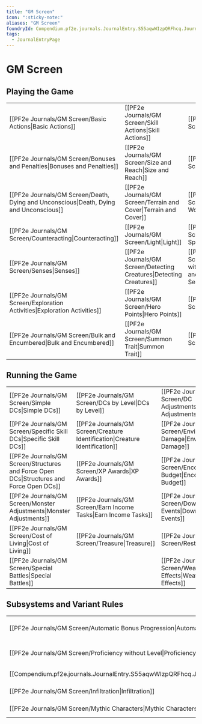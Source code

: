 ```yaml
---
title: "GM Screen"
icon: ":sticky-note:"
aliases: "GM Screen"
foundryId: Compendium.pf2e.journals.JournalEntry.S55aqwWIzpQRFhcq.JournalEntryPage.5BusDmtal9AuGPL9
tags:
  - JournalEntryPage
---
```


# GM Screen
## **Playing the Game**

  

|     |     |     |
| --- | --- | --- |
| [[PF2e Journals/GM Screen/Basic Actions\|Basic Actions]] | [[PF2e Journals/GM Screen/Skill Actions\|Skill Actions]] | [[PF2e Journals/GM Screen/Conditions\|Conditions]] |
| [[PF2e Journals/GM Screen/Bonuses and Penalties\|Bonuses and Penalties]] | [[PF2e Journals/GM Screen/Size and Reach\|Size and Reach]] | [[PF2e Journals/GM Screen/Falling\|Falling]] |
| [[PF2e Journals/GM Screen/Death, Dying and Unconscious\|Death, Dying and Unconscious]] | [[PF2e Journals/GM Screen/Terrain and Cover\|Terrain and Cover]] | [[PF2e Journals/GM Screen/Treat Wounds\|Treat Wounds]] |
| [[PF2e Journals/GM Screen/Counteracting\|Counteracting]] | [[PF2e Journals/GM Screen/Light\|Light]] | [[PF2e Journals/GM Screen/Travel Speed\|Travel Speed]] |
| [[PF2e Journals/GM Screen/Senses\|Senses]] | [[PF2e Journals/GM Screen/Detecting Creatures\|Detecting Creatures]] | [[PF2e Journals/GM Screen/Detecting and Stealth with Other Senses\|Detecting and Stealth with Other Senses]] |
| [[PF2e Journals/GM Screen/Exploration Activities\|Exploration Activities]] | [[PF2e Journals/GM Screen/Hero Points\|Hero Points]] | [[PF2e Journals/GM Screen/Traits\|Traits]] |
| [[PF2e Journals/GM Screen/Bulk and Encumbered\|Bulk and Encumbered]] | [[PF2e Journals/GM Screen/Summon Trait\|Summon Trait]] | [[PF2e Journals/GM Screen/Attitudes\|Attitudes]] |

## **Running the Game**

  

|     |     |     |
| --- | --- | --- |
| [[PF2e Journals/GM Screen/Simple DCs\|Simple DCs]] | [[PF2e Journals/GM Screen/DCs by Level\|DCs by Level]] | [[PF2e Journals/GM Screen/DC Adjustments\|DC Adjustments]] |
| [[PF2e Journals/GM Screen/Specific Skill DCs\|Specific Skill DCs]] | [[PF2e Journals/GM Screen/Creature Identification\|Creature Identification]] | [[PF2e Journals/GM Screen/Environmental Damage\|Environmental Damage]] |
| [[PF2e Journals/GM Screen/Structures and Force Open DCs\|Structures and Force Open DCs]] | [[PF2e Journals/GM Screen/XP Awards\|XP Awards]] | [[PF2e Journals/GM Screen/Encounter Budget\|Encounter Budget]] |
| [[PF2e Journals/GM Screen/Monster Adjustments\|Monster Adjustments]] | [[PF2e Journals/GM Screen/Earn Income Tasks\|Earn Income Tasks]] | [[PF2e Journals/GM Screen/Downtime Events\|Downtime Events]] |
| [[PF2e Journals/GM Screen/Cost of Living\|Cost of Living]] | [[PF2e Journals/GM Screen/Treasure\|Treasure]] | [[PF2e Journals/GM Screen/Resting\|Resting]] |
| [[PF2e Journals/GM Screen/Special Battles\|Special Battles]] |  | [[PF2e Journals/GM Screen/Weather Effects\|Weather Effects]] |

## **Subsystems and Variant Rules**

  

|     |     |     |
| --- | --- | --- |
| [[PF2e Journals/GM Screen/Automatic Bonus Progression\|Automatic Bonus Progression]] | [[PF2e Journals/GM Screen/Free Archetype\|Free Archetype]] | [[PF2e Journals/GM Screen/Gradual Ability Boosts\|Gradual Ability Boosts]] |
| [[PF2e Journals/GM Screen/Proficiency without Level\|Proficiency without Level]] | [[PF2e Journals/GM Screen/Stamina\|Stamina]] | [[PF2e Journals/GM Screen/Victory Points\|Victory Points]] |
| [[Compendium.pf2e.journals.JournalEntry.S55aqwWIzpQRFhcq.JournalEntryPage.ARVOEu4oeL3BKEOH]] | [[Compendium.pf2e.journals.JournalEntry.S55aqwWIzpQRFhcq.JournalEntryPage.zkQJzslkiNQuUuKd]] | [[PF2e Journals/GM Screen/Chases\|Chases]] |
| [[PF2e Journals/GM Screen/Infiltration\|Infiltration]] | [[PF2e Journals/GM Screen/Reputation\|Reputation]] | [[PF2e Journals/GM Screen/Duels\|Duels]] |
| [[PF2e Journals/GM Screen/Mythic Characters\|Mythic Characters]] | [[PF2e Journals/GM Screen/Hexploration\|Hexploration]] | [[PF2e Journals/GM Screen/Leadership\|Leadership]] |